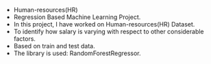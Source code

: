 * Human-resources(HR)
* Regression Based Machine Learning Project. 
* In this project, I have worked on Human-resources(HR) Dataset.
* To identify how salary is varying with respect to other considerable factors.
* Based on train and test data.
* The library is used: RandomForestRegressor.
